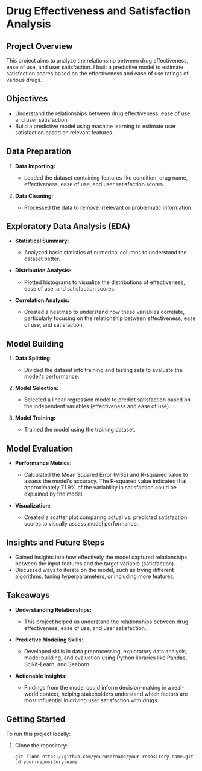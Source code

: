 # Drug Effectiveness and Satisfaction Analysis

## Project Overview

This project aims to analyze the relationship between drug effectiveness, ease of use, and user satisfaction. I built a predictive model to estimate satisfaction scores based on the effectiveness and ease of use ratings of various drugs.

## Objectives

- Understand the relationships between drug effectiveness, ease of use, and user satisfaction.
- Build a predictive model using machine learning to estimate user satisfaction based on relevant features.

## Data Preparation

1. **Data Importing:** 
   - Loaded the dataset containing features like condition, drug name, effectiveness, ease of use, and user satisfaction scores.

2. **Data Cleaning:** 
   - Processed the data to remove irrelevant or problematic information.

## Exploratory Data Analysis (EDA)

- **Statistical Summary:** 
  - Analyzed basic statistics of numerical columns to understand the dataset better.

- **Distribution Analysis:** 
  - Plotted histograms to visualize the distributions of effectiveness, ease of use, and satisfaction scores.

- **Correlation Analysis:** 
  - Created a heatmap to understand how these variables correlate, particularly focusing on the relationship between effectiveness, ease of use, and satisfaction.

## Model Building

1. **Data Splitting:** 
   - Divided the dataset into training and testing sets to evaluate the model's performance.

2. **Model Selection:** 
   - Selected a linear regression model to predict satisfaction based on the independent variables (effectiveness and ease of use).

3. **Model Training:** 
   - Trained the model using the training dataset.

## Model Evaluation

- **Performance Metrics:** 
  - Calculated the Mean Squared Error (MSE) and R-squared value to assess the model's accuracy. The R-squared value indicated that approximately 71.9% of the variability in satisfaction could be explained by the model.

- **Visualization:** 
  - Created a scatter plot comparing actual vs. predicted satisfaction scores to visually assess model performance.

## Insights and Future Steps

- Gained insights into how effectively the model captured relationships between the input features and the target variable (satisfaction).
- Discussed ways to iterate on the model, such as trying different algorithms, tuning hyperparameters, or including more features.

## Takeaways

- **Understanding Relationships:** 
  - This project helped us understand the relationships between drug effectiveness, ease of use, and user satisfaction.

- **Predictive Modeling Skills:** 
  - Developed skills in data preprocessing, exploratory data analysis, model building, and evaluation using Python libraries like Pandas, Scikit-Learn, and Seaborn.

- **Actionable Insights:** 
  - Findings from the model could inform decision-making in a real-world context, helping stakeholders understand which factors are most influential in driving user satisfaction with drugs.

## Getting Started

To run this project locally:

1. Clone the repository:
   ```bash
   git clone https://github.com/yourusername/your-repository-name.git
   cd your-repository-name

